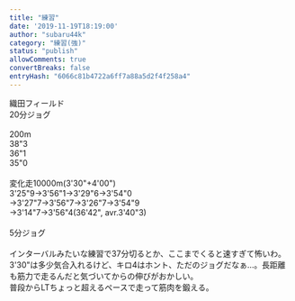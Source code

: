 ```yaml
---
title: "練習"
date: '2019-11-19T18:19:00'
author: "subaru44k"
category: "練習(強)"
status: "publish"
allowComments: true
convertBreaks: false
entryHash: "6066c81b4722a6ff7a88a5d2f4f258a4"
---
```

織田フィールド<br>
20分ジョグ<br>
<br>
200m<br>
38"3<br>
36"1<br>
35"0<br>
<br>
変化走10000m(3'30"+4'00")<br>
3'25"9→3'56"1→3'29"6→3'54"0<br>
→3'27"7→3'56"7→3'26"7→3'54"9<br>
→3'14"7→3'56"4(36'42", avr.3'40"3)<br>
<br>
5分ジョグ<br>
<br>
インターバルみたいな練習で37分切るとか、ここまでくると速すぎて怖いわ。3'30"は多少気合入れるけど、キロ4はホント、ただのジョグだなぁ…。長距離も筋力で走るんだと気づいてからの伸びがおかしい。<br>
普段からLTちょっと超えるペースで走って筋肉を鍛える。
